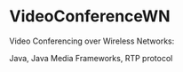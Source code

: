 VideoConferenceWN
=================

Video Conferencing over Wireless Networks:

Java,
Java Media Frameworks, 
RTP protocol

